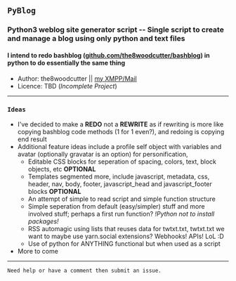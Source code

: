 ## `PyBlog`

### Python3 weblog site generator script -- Single script to create and manage a blog using only python and text files
#### I intend to redo bashblog ([github.com/the8woodcutter/bashblog](https://github.com/the8woodcutter/bashblog)) in python to do essentially the same thing
* Author: the8woodcutter || [my XMPP/Mail](xmpp:chunk@toofast.vip)
* Licence: TBD (_Incomplete Project_)

***

### `Ideas`
* I've decided to make a **REDO** not a **REWRITE** as if rewriting is more like copying bashblog code methods (1 for 1 even?), and redoing is copying end result
* Additional feature ideas include a profile self object with variables and avatar (optionally gravatar is an option) for personification,
	* Editable CSS blocks for seperation of spacing, colors, text, block objects, etc **OPTIONAL**
	* Templates segmented more, include javascript, metadata, css, header, nav, body, footer, javascript_head and javascript_footer blocks **OPTIONAL**
	* An attempt of simple to read script and simple function structure
	* Simple seperation from default (easy/simpler) stuff and more involved stuff; perhaps a first run function?  _!Python not to install packages!_
	* RSS automagic using lists that reuses data for twtxt.txt, twtxt.txt we want to maybe use yarn.social extensions?  Webhooks!  APIs!  LoL :D
	* Use of python for ANYTHING functional but when used as a script
* More to come

***

`Need help or have a comment then submit an issue.`